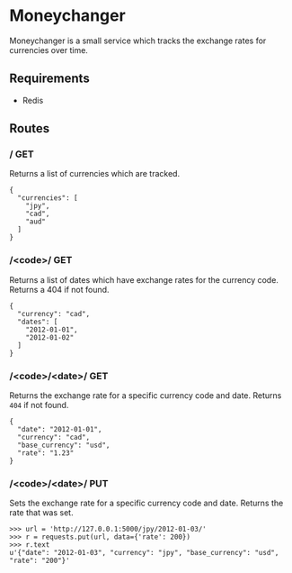 Moneychanger
============

Moneychanger is a small service which tracks the exchange rates for currencies
over time.


Requirements
------------

* Redis


Routes
------

### / GET
Returns a list of currencies which are tracked.

```
{
  "currencies": [
    "jpy",
    "cad",
    "aud"
  ]
}
```

### /\<code>/ GET
Returns a list of dates which have exchange rates for the currency code. Returns a 404 if not found.

```
{
  "currency": "cad", 
  "dates": [
    "2012-01-01", 
    "2012-01-02"
  ]
}
```

### /\<code>/\<date>/ GET
Returns the exchange rate for a specific currency code and date. Returns `404` if not found.

```
{
  "date": "2012-01-01", 
  "currency": "cad", 
  "base_currency": "usd", 
  "rate": "1.23"
}
```

### /\<code>/\<date>/ PUT
Sets the exchange rate for a specific currency code and date. Returns the rate that was set.

```
>>> url = 'http://127.0.0.1:5000/jpy/2012-01-03/'
>>> r = requests.put(url, data={'rate': 200})
>>> r.text
u'{"date": "2012-01-03", "currency": "jpy", "base_currency": "usd", "rate": "200"}'
```
